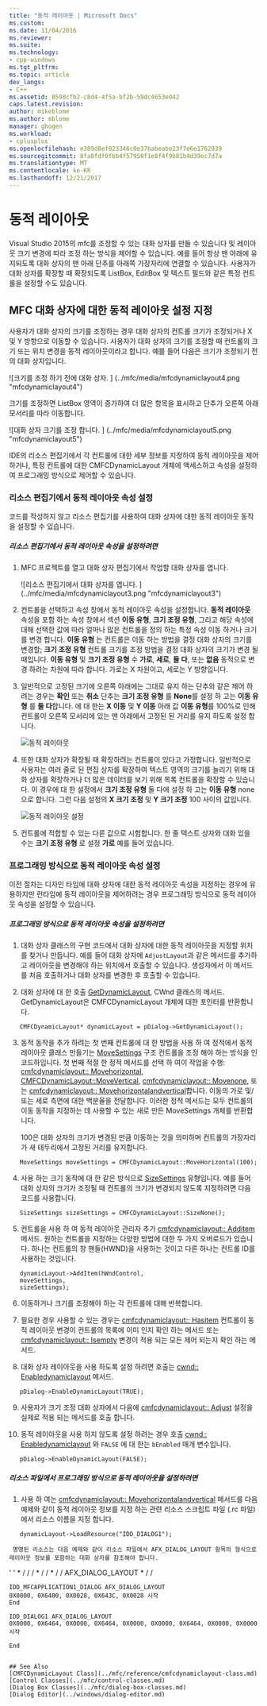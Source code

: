 ```yaml
---
title: "동적 레이아웃 | Microsoft Docs"
ms.custom: 
ms.date: 11/04/2016
ms.reviewer: 
ms.suite: 
ms.technology:
- cpp-windows
ms.tgt_pltfrm: 
ms.topic: article
dev_langs:
- C++
ms.assetid: 8598cfb2-c8d4-4f5a-bf2b-59dc4653e042
caps.latest.revision: 
author: mikeblome
ms.author: mblome
manager: ghogen
ms.workload:
- cplusplus
ms.openlocfilehash: e309d8ef023346c0e37babeabe23f7e6e1762939
ms.sourcegitcommit: 8fa8fdf0fbb4f57950f1e8f4f9b81b4d39ec7d7a
ms.translationtype: MT
ms.contentlocale: ko-KR
ms.lasthandoff: 12/21/2017
---
```

# <a name="dynamic-layout"></a>동적 레이아웃
Visual Studio 2015의 mfc를 조정할 수 있는 대화 상자를 만들 수 있습니다 및 레이아웃 크기 변경에 따라 조정 하는 방식을 제어할 수 있습니다. 예를 들어 항상 맨 아래에 유지되도록 대화 상자의 맨 아래 단추를 아래쪽 가장자리에 연결할 수 있습니다. 사용자가 대화 상자를 확장할 때 확장되도록 ListBox, EditBox 및 텍스트 필드와 같은 특정 컨트롤을 설정할 수도 있습니다.  
  
## <a name="specifying-dynamic-layout-settings-for-an-mfc-dialog-box"></a>MFC 대화 상자에 대한 동적 레이아웃 설정 지정  
 사용자가 대화 상자의 크기를 조정하는 경우 대화 상자의 컨트롤 크기가 조정되거나 X 및 Y 방향으로 이동할 수 있습니다. 사용자가 대화 상자의 크기를 조정할 때 컨트롤의 크기 또는 위치 변경을 동적 레이아웃이라고 합니다. 예를 들어 다음은 크기가 조정되기 전의 대화 상자입니다.  
  
 ![크기를 조정 하기 전에 대화 상자. ] (../mfc/media/mfcdynamiclayout4.png "mfcdynamiclayout4")  
  
 크기를 조정하면 ListBox 영역이 증가하여 더 많은 항목을 표시하고 단추가 오른쪽 아래 모서리를 따라 이동합니다.  
  
 ![대화 상자 크기를 조정 합니다. ] (../mfc/media/mfcdynamiclayout5.png "mfcdynamiclayout5")  
  
 IDE의 리소스 편집기에서 각 컨트롤에 대한 세부 정보를 지정하여 동적 레이아웃을 제어하거나, 특정 컨트롤에 대한 CMFCDynamicLayout 개체에 액세스하고 속성을 설정하여 프로그래밍 방식으로 제어할 수 있습니다.  
  
### <a name="setting-dynamic-layout-properties-in-the-resource-editor"></a>리소스 편집기에서 동적 레이아웃 속성 설정  
 코드를 작성하지 않고 리소스 편집기를 사용하여 대화 상자에 대한 동적 레이아웃 동작을 설정할 수 있습니다.  
  
##### <a name="to-set-dynamic-layout-properties-in-the-resource-editor"></a>리소스 편집기에서 동적 레이아웃 속성을 설정하려면  
  
1.  MFC 프로젝트를 열고 대화 상자 편집기에서 작업할 대화 상자를 엽니다.  
  
     ![리소스 편집기에서 대화 상자를 엽니다. ] (../mfc/media/mfcdynamiclayout3.png "mfcdynamiclayout3")  
  
2.  컨트롤을 선택하고 속성 창에서 동적 레이아웃 속성을 설정합니다. **동적 레이아웃** 속성을 포함 하는 속성 창에서 섹션 **이동 유형**, **크기 조정 유형**, 그리고 해당 속성에 대해 선택한 값에 따라 얼마나 많은 컨트롤을 정의 하는 특정 속성 이동 하거나 크기를 변경 합니다. **이동 유형** 는 컨트롤은 이동 하는 방법을 결정 대화 상자의 크기를 변경할; **크기 조정 유형** 컨트롤 크기를 조정 방법을 결정 대화 상자의 크기가 변경 될 때입니다. **이동 유형** 및 **크기 조정 유형** 수 **가로**, **세로**, **둘 다**, 또는 **없음** 동적으로 변경 하려는 차원에 따라 합니다. 가로는 X 차원이고, 세로는 Y 방향입니다.  
  
3.  일반적으로 고정된 크기에 오른쪽 아래에는 그대로 유지 하는 단추와 같은 제어 하려는 경우는 **확인** 또는 **취소** 단추는 **크기 조정 유형** 를 **None**를 설정 하 고는 **이동 유형** 를 **둘 다**합니다. 에 대 한는 **X 이동** 및 **Y 이동** 아래 값 **이동 유형**를 100%로 인해 컨트롤이 오른쪽 모서리에 있는 맨 아래에서 고정된 된 거리를 유지 하도록 설정 합니다.  
  
     ![동적 레이아웃](../mfc/media/mfcdynamiclayout1.png "mfcdynamiclayout1")  
  
4.  또한 대화 상자가 확장될 때 확장하려는 컨트롤이 있다고 가정합니다. 일반적으로 사용자는 여러 줄로 된 편집 상자를 확장하여 텍스트 영역의 크기를 늘리기 위해 대화 상자를 확장하거나 더 많은 데이터를 보기 위해 목록 컨트롤을 확장할 수 있습니다. 이 경우에 대 한 설정에서 **크기 조정 유형** 둘 다에 설정 하 고는 **이동 유형** none으로 합니다. 그런 다음 설정의 **X 크기 조정** 및 **Y 크기 조정** 100 사이의 값입니다.  
  
     ![동적 레이아웃 설정](../mfc/media/mfcdynamiclayout2.png "mfcdynamiclayout2")  
  
5.  컨트롤에 적합할 수 있는 다른 값으로 시험합니다. 한 줄 텍스트 상자와 대화 있을 수는 **크기 조정 유형** 로 설정 **가로** 예를 들어 있습니다.  
  
### <a name="setting-dynamic-layout-properties-programmatically"></a>프로그래밍 방식으로 동적 레이아웃 속성 설정  
 이전 절차는 디자인 타임에 대화 상자에 대한 동적 레이아웃 속성을 지정하는 경우에 유용하지만 런타임에 동적 레이아웃을 제어하려는 경우 프로그래밍 방식으로 동적 레이아웃 속성을 설정할 수 있습니다.  
  
##### <a name="to-set-dynamic-layout-properties-programmatically"></a>프로그래밍 방식으로 동적 레이아웃 속성을 설정하려면  
  
1.  대화 상자 클래스의 구현 코드에서 대화 상자에 대한 동적 레이아웃을 지정할 위치를 찾거나 만듭니다. 예를 들어 대화 상자에 `AdjustLayout`과 같은 메서드를 추가하고 레이아웃을 변경해야 하는 위치에서 호출할 수 있습니다. 생성자에서 이 메서드를 처음 호출하거나 대화 상자를 변경한 후 호출할 수 있습니다.  
  
2.  대화 상자에 대 한 호출 [GetDynamicLayout](../mfc/reference/cwnd-class.md#getdynamiclayout), CWnd 클래스의 메서드. GetDynamicLayout은 CMFCDynamicLayout 개체에 대한 포인터를 반환합니다.  
  
 ```  
    CMFCDynamicLayout* dynamicLayout = pDialog->GetDynamicLayout();

 ```  
  
3.  동적 동작을 추가 하려는 첫 번째 컨트롤에 대 한 방법을 사용 하 여 정적에서 동적 레이아웃 클래스 만들기는 [MoveSettings](../mfc/reference/cmfcdynamiclayout-class.md#movesettings_structure) 구조 컨트롤을 조정 해야 하는 방식을 인코드하입니다. 첫 번째 적절 한 정적 메서드를 선택 하 여이 작업을 수행: [cmfcdynamiclayout:: Movehorizontal](../mfc/reference/cmfcdynamiclayout-class.md#movehorizontal), [CMFCDynamicLayout::MoveVertical](../mfc/reference/cmfcdynamiclayout-class.md#movevertical), [cmfcdynamiclayout:: Movenone](../mfc/reference/cmfcdynamiclayout-class.md#movenone), 또는 [cmfcdynamiclayout:: Movehorizontalandvertical](../mfc/reference/cmfcdynamiclayout-class.md#movehorizontalandvertical)합니다. 이동의 가로 및/또는 세로 측면에 대한 백분율을 전달합니다. 이러한 정적 메서드는 모두 컨트롤의 이동 동작을 지정하는 데 사용할 수 있는 새로 만든 MoveSettings 개체를 반환합니다.  
  
     100은 대화 상자의 크기가 변경된 만큼 이동하는 것을 의미하며 컨트롤의 가장자리가 새 테두리에서 고정된 거리를 유지합니다.  
  
 ```  
    MoveSettings moveSettings = CMFCDynamicLayout::MoveHorizontal(100);

 ```  
  
4.  사용 하는 크기 동작에 대 한 같은 방식으로 [SizeSettings](../mfc/reference/cmfcdynamiclayout-class.md#sizesettings_structure) 유형입니다. 예를 들어 대화 상자의 크기가 조정될 때 컨트롤의 크기가 변경되지 않도록 지정하려면 다음 코드를 사용합니다.  
  
 ```  
    SizeSettings sizeSettings = CMFCDynamicLayout::SizeNone();

 ```  
  
5.  컨트롤을 사용 하 여 동적 레이아웃 관리자 추가 [cmfcdynamiclayout:: Additem](../mfc/reference/cmfcdynamiclayout-class.md#additem) 메서드. 원하는 컨트롤을 지정하는 다양한 방법에 대한 두 가지 오버로드가 있습니다. 하나는 컨트롤의 창 핸들(HWND)을 사용하는 것이고 다른 하나는 컨트롤 ID를 사용하는 것입니다.  
  
 ```  
    dynamicLayout->AddItem(hWndControl,
    moveSettings,
    sizeSettings);

 ```  
  
6.  이동하거나 크기를 조정해야 하는 각 컨트롤에 대해 반복합니다.  
  
7.  필요한 경우 사용할 수 있는 경우는 [cmfcdynamiclayout:: Hasitem](../mfc/reference/cmfcdynamiclayout-class.md#hasitem) 컨트롤이 동적 레이아웃 변경이 컨트롤의 목록에 이미 인지 확인 하는 메서드 또는 [cmfcdynamiclayout:: Isempty](../mfc/reference/cmfcdynamiclayout-class.md#isempty) 변경이 적용 되는 모든 제어 되는지 확인 하는 메서드.  
  
8.  대화 상자 레이아웃을 사용 하도록 설정 하려면 호출는 [cwnd:: Enabledynamiclayout](../mfc/reference/cwnd-class.md#enabledynamiclayout) 메서드.  
  
 ```  
    pDialog->EnableDynamicLayout(TRUE);

 ```  
  
9. 사용자가 크기 조정 대화 상자에서 다음에 [cmfcdynamiclayout:: Adjust](../mfc/reference/cmfcdynamiclayout-class.md#adjust) 설정을 실제로 적용 되는 메서드를 호출 합니다.  
  
10. 동적 레이아웃을 사용 하지 않도록 설정 하려는 경우 호출 [cwnd:: Enabledynamiclayout](../mfc/reference/cwnd-class.md#enabledynamiclayout) 와 `FALSE` 에 대 한는 `bEnabled` 매개 변수입니다.  
  
 ```  
    pDialog->EnableDynamicLayout(FALSE);

 ```  
  
##### <a name="to-set-the-dynamic-layout-programmatically-from-a-resource-file"></a>리소스 파일에서 프로그래밍 방식으로 동적 레이아웃을 설정하려면  
  
1.  사용 하 여는 [cmfcdynamiclayout:: Movehorizontalandvertical](../mfc/reference/cmfcdynamiclayout-class.md#movehorizontalandvertical) 메서드를 다음 예제와 같이 동적 레이아웃 정보를 지정 하는 관련 리소스 스크립트 파일 (.rc 파일)에서 리소스 이름을 지정 합니다.  
  
 ```  
    dynamicLayout->LoadResource("IDD_DIALOG1");

 ```  
  
     명명된 리소스는 다음 예제와 같이 리소스 파일에서 AFX_DIALOG_LAYOUT 항목의 형식으로 레이아웃 정보를 포함하는 대화 상자를 참조해야 합니다.  
  
 ' ' * / / / * / / * / / AFX_DIALOG_LAYOUT * / /  
 
    IDD_MFCAPPLICATION1_DIALOG AFX_DIALOG_LAYOUT  
    0X0000, 0X6400, 0X0028, 0X643C, 0X0028 시작  
    End  
 
    IDD_DIALOG1 AFX_DIALOG_LAYOUT  
    0X0000, 0X6464, 0X0000, 0X6464, 0X0000, 0X0000, 0X6464, 0X0000, 0X0000 시작  
 
    End  
 ```  
  
## See Also  
 [CMFCDynamicLayout Class](../mfc/reference/cmfcdynamiclayout-class.md)   
 [Control Classes](../mfc/control-classes.md)   
 [Dialog Box Classes](../mfc/dialog-box-classes.md)   
 [Dialog Editor](../windows/dialog-editor.md)

